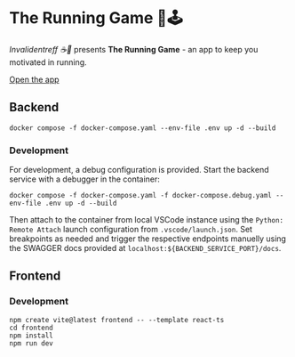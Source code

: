 # The Running Game 🏃🕹️

_Invalidentreff ☕🍰_ presents **The Running Game** - an app to keep you motivated in running.

[Open the app](https://therunninggame.awesomestuff.me)

## Backend

```
docker compose -f docker-compose.yaml --env-file .env up -d --build
```

### Development

For development, a debug configuration is provided.
Start the backend service with a debugger in the container:

```
docker compose -f docker-compose.yaml -f docker-compose.debug.yaml --env-file .env up -d --build
```

Then attach to the container from local VSCode instance using the `Python: Remote Attach` launch configuration from `.vscode/launch.json`.
Set breakpoints as needed and trigger the respective endpoints manuelly using the SWAGGER docs provided at `localhost:${BACKEND_SERVICE_PORT}/docs`.

## Frontend

### Development

```shell
npm create vite@latest frontend -- --template react-ts
cd frontend
npm install
npm run dev
```
